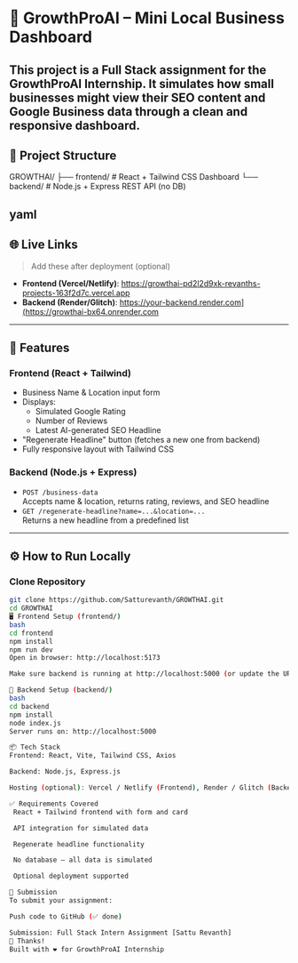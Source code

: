 # 🚀 GrowthProAI – Mini Local Business Dashboard
This project is a Full Stack assignment for the GrowthProAI Internship. It simulates how small businesses might view their SEO content and Google Business data through a clean and responsive dashboard.
---
## 🧩 Project Structure

GROWTHAI/
├── frontend/ # React + Tailwind CSS Dashboard
└── backend/ # Node.js + Express REST API (no DB)

yaml
---

## 🌐 Live Links

> Add these after deployment (optional)

- **Frontend (Vercel/Netlify)**: https://growthai-pd2l2d9xk-revanths-projects-163f2d7c.vercel.app
- **Backend (Render/Glitch)**: https://your-backend.render.com](https://growthai-bx64.onrender.com

---

## 🎯 Features

### Frontend (React + Tailwind)
- Business Name & Location input form
- Displays:
  - Simulated Google Rating
  - Number of Reviews
  - Latest AI-generated SEO Headline
- "Regenerate Headline" button (fetches a new one from backend)
- Fully responsive layout with Tailwind CSS

### Backend (Node.js + Express)
- `POST /business-data`  
  Accepts name & location, returns rating, reviews, and SEO headline
- `GET /regenerate-headline?name=...&location=...`  
  Returns a new headline from a predefined list
---

## ⚙️ How to Run Locally

### Clone Repository
```bash
git clone https://github.com/Satturevanth/GROWTHAI.git
cd GROWTHAI
🖥️ Frontend Setup (frontend/)
bash
cd frontend
npm install
npm run dev
Open in browser: http://localhost:5173

Make sure backend is running at http://localhost:5000 (or update the URL in frontend code)

🔧 Backend Setup (backend/)
bash
cd backend
npm install
node index.js
Server runs on: http://localhost:5000

📦 Tech Stack
Frontend: React, Vite, Tailwind CSS, Axios

Backend: Node.js, Express.js

Hosting (optional): Vercel / Netlify (Frontend), Render / Glitch (Backend)

✅ Requirements Covered
 React + Tailwind frontend with form and card

 API integration for simulated data

 Regenerate headline functionality

 No database — all data is simulated

 Optional deployment supported

📩 Submission
To submit your assignment:

Push code to GitHub (✅ done)

Submission: Full Stack Intern Assignment [Sattu Revanth]
🙌 Thanks!
Built with ❤️ for GrowthProAI Internship

